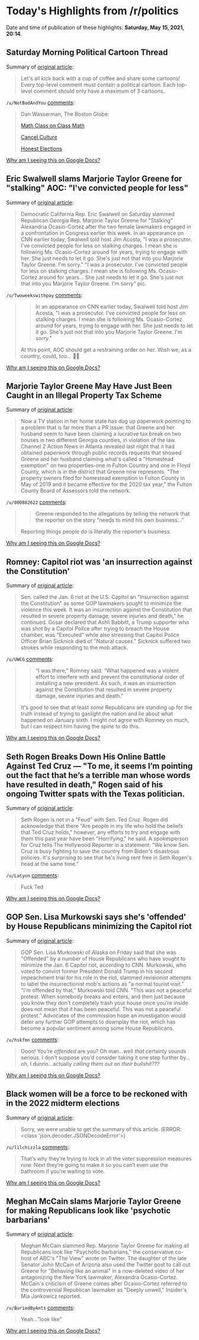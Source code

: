 # Today's Highlights from /r/politics

Date and time of publication of these highlights: **Saturday, May 15, 2021, 20:14**.

## Saturday Morning Political Cartoon Thread

Summary of [original article](https://www.reddit.com/r/politics/comments/nd13cn/saturday_morning_political_cartoon_thread/):

> Let's all kick back with a cup of coffee and share some cartoons! Every top-level comment must contain a political cartoon. Each top-level comment should only have a maximum of 3 cartoons.

`/u/NotBadAndYou` [comments](https://www.reddit.com/r/politics/comments/nd13cn/saturday_morning_political_cartoon_thread/):

> Dan Wasserman, The Boston Globe: 
> 
> [Math Class on Class Math](https://pbs.twimg.com/media/ExLoZmFVIAYor3T?format=jpg&name=4096x4096)
> 
> [Cancel Culture](https://pbs.twimg.com/media/Ewi1VAKXMAA6130?format=jpg&name=4096x4096)
> 
> [Honest Elections](https://pbs.twimg.com/media/Ev_YcslXEAIxVQ7?format=jpg&name=4096x4096)

[Why am I seeing this on Google Docs?](https://docs.google.com/document/d/1Dc6We63vOXIZsc0op-Bt4abqkYjXzOigalQqFxmvvbM/edit?usp=sharing)

## Eric Swalwell slams Marjorie Taylor Greene for "stalking" AOC: "I've convicted people for less"

Summary of [original article](https://www.newsweek.com/eric-swalwell-slams-marjorie-taylor-greene-stalking-aoc-ive-convicted-people-less-1591867):

> Democratic California Rep. Eric Swalwell on Saturday slammed Republican Georgia Rep. Marjorie Taylor Greene for "Stalking" Alexandria Ocasio-Cortez after the two female lawmakers engaged in a confrontation in Congress earlier this week. In an appearance on CNN earlier today, Swalwell told host Jim Acosta, "I was a prosecutor. I've convicted people for less on stalking charges. I mean she is following Ms. Ocasio-Cortez around for years, trying to engage with her. She just needs to let it go. She's just not that into you Marjorie Taylor Greene. I'm sorry." "I was a prosecutor. I've convicted people for less on stalking charges. I mean she is following Ms. Ocasio-Cortez around for years... She just needs to let it go. She's just not that into you Marjorie Taylor Greene. I'm sorry" pic.

`/u/Twoweekswithpay` [comments](https://www.reddit.com/r/politics/comments/nd8zez/eric_swalwell_slams_marjorie_taylor_greene_for/):

> > In an appearance on CNN earlier today, Swalwell told host Jim Acosta, "I was a prosecutor. I've convicted people for less on stalking charges. I mean she is following Ms. Ocasio-Cortez around for years, trying to engage with her. She just needs to let it go. She's just not that into you Marjorie Taylor Greene. I'm sorry."
> 
> At this point, AOC should get a restraining order on her. Wish we, as a country, could, too... 🤨😡

[Why am I seeing this on Google Docs?](https://docs.google.com/document/d/1Dc6We63vOXIZsc0op-Bt4abqkYjXzOigalQqFxmvvbM/edit?usp=sharing)

## Marjorie Taylor Greene May Have Just Been Caught in an Illegal Property Tax Scheme

Summary of [original article](https://www.motherjones.com/politics/2021/05/marjorie-taylor-greene-may-have-just-been-caught-in-an-illegal-property-tax-scheme/):

> Now a TV station in her home state has dug up paperwork pointing to a problem that is far more than a PR issue: that Greene and her husband seem to have been claiming a lucrative tax break on two houses in two different Georgia counties, in violation of the law. Channel 2 Action News in Atlanta revealed last night that it had obtained paperwork through public records requests that showed Greene and her husband claiming what's called a "Homestead exemption" on two properties-one in Fulton Country and one in Floyd County, which is in the district that Greene now represents. "The property owners filed for homestead exemption in Fulton County in May of 2019 and it became effective for the 2020 tax year," the Fulton County Board of Assessors told the network.

`/u/000882622` [comments](https://www.reddit.com/r/politics/comments/nd2e1r/marjorie_taylor_greene_may_have_just_been_caught/):

> >Greene responded to the allegations by telling the network that the reporter on the story “needs to mind his own business...”
> 
> Reporting things people do is literally the reporter's business.

[Why am I seeing this on Google Docs?](https://docs.google.com/document/d/1Dc6We63vOXIZsc0op-Bt4abqkYjXzOigalQqFxmvvbM/edit?usp=sharing)

## Romney: Capitol riot was 'an insurrection against the Constitution'

Summary of [original article](https://thehill.com/homenews/senate/553694-romney-capitol-riot-was-an-insurrection-against-the-constitution):

> Sen. called the Jan. 6 riot at the U.S. Capitol an "Insurrection against the Constitution" as some GOP lawmakers sought to minimize the violence this week. It was an insurrection against the Constitution that resulted in severe property damage, severe injuries and death," he continued. Gosar declared that Ashli Babbitt, a Trump supporter who was shot by a Capitol Police after trying to breach the House chamber, was "Executed" while also stressing that Capitol Police Officer Brian Sicknick died of "Natural causes." Sicknick suffered two strokes while responding to the mob attack.

`/u/UWCG` [comments](https://www.reddit.com/r/politics/comments/nczz5k/romney_capitol_riot_was_an_insurrection_against/):

> > “I was there,” Romney said. “What happened was a violent effort to interfere with and prevent the constitutional order of installing a new president. As such, it was an insurrection against the Constitution that resulted in severe property damage, severe injuries and death."
> 
> It's good to see that at least *some* Republicans are standing up for the truth instead of trying to gaslight the nation and lie about what happened on January sixth. I might not agree with Romney on much, but I can respect him having the spine to do this.

[Why am I seeing this on Google Docs?](https://docs.google.com/document/d/1Dc6We63vOXIZsc0op-Bt4abqkYjXzOigalQqFxmvvbM/edit?usp=sharing)

## Seth Rogen Breaks Down His Online Battle Against Ted Cruz — "To me, it seems I’m pointing out the fact that he’s a terrible man whose words have resulted in death," Rogen said of his ongoing Twitter spats with the Texas politician.

Summary of [original article](https://www.hollywoodreporter.com/news/politics-news/seth-rogen-ted-cruz-twitter-fight-explained-1234953319/):

> Seth Rogen is not in a "Feud" with Sen. Ted Cruz. Rogen did acknowledge that there "Are people in my life who hold the beliefs that Ted Cruz holds," however, any efforts to try and engage with them this past year have been "Horrifying," he said. A spokesperson for Cruz tells The Hollywood Reporter in a statement: "We know Sen. Cruz is busy fighting to save the country from Biden's disastrous policies. It's surprising to see that he's living rent free in Seth Rogen's head at the same time."

`/u/Latyon` [comments](https://www.reddit.com/r/politics/comments/ndbgs5/seth_rogen_breaks_down_his_online_battle_against/):

> Fuck Ted

[Why am I seeing this on Google Docs?](https://docs.google.com/document/d/1Dc6We63vOXIZsc0op-Bt4abqkYjXzOigalQqFxmvvbM/edit?usp=sharing)

## GOP Sen. Lisa Murkowski says she's 'offended' by House Republicans minimizing the Capitol riot

Summary of [original article](https://www.businessinsider.com/lisa-murkowski-rejects-house-republicans-downplaying-capitol-riot-investigation-2021-5):

> GOP Sen. Lisa Murkowski of Alaska on Friday said that she was "Offended" by a number of House Republicans who have sought to minimize the Jan. 6 Capitol riot, according to CNN. Murkowski, who voted to convict former President Donald Trump in his second impeachment trial for his role in the riot, slammed revisionist attempts to label the insurrectionist mob's actions as "a normal tourist visit." "I'm offended by that," Murkowski told CNN. "This was not a peaceful protest. When somebody breaks and enters, and then just because you know they don't completely trash your house once you're inside does not mean that it has been peaceful. This was not a peaceful protest." Advocates of the commission hope an investigation would deter any further GOP attempts to downplay the riot, which has become a popular sentiment among some House Republicans.

`/u/hskfmn` [comments](https://www.reddit.com/r/politics/comments/nd3q6w/gop_sen_lisa_murkowski_says_shes_offended_by/):

> Oooo! You’re *offended* are you? Oh man…well *that* certainly sounds serious. I don’t suppose you’d consider taking it one step further by…oh, I dunno…actually *calling them out on their bullshit???*

[Why am I seeing this on Google Docs?](https://docs.google.com/document/d/1Dc6We63vOXIZsc0op-Bt4abqkYjXzOigalQqFxmvvbM/edit?usp=sharing)

## Black women will be a force to be reckoned with in the 2022 midterm elections

Summary of [original article](https://www.nbcnews.com/know-your-value/feature/black-women-will-be-force-be-reckoned-2022-midterm-elections-ncna1267133):

> Sorry, we were unable to get the summary of this article. (ERROR: <class 'json.decoder.JSONDecodeError'>)

`/u/lilchizzla` [comments](https://www.reddit.com/r/politics/comments/nd6f6v/black_women_will_be_a_force_to_be_reckoned_with/):

> That’s why they’re trying to lock in all the voter suppression measures now. Next they’re going to make it so you can’t even use the bathroom if you’re waiting to vote.

[Why am I seeing this on Google Docs?](https://docs.google.com/document/d/1Dc6We63vOXIZsc0op-Bt4abqkYjXzOigalQqFxmvvbM/edit?usp=sharing)

## Meghan McCain slams Marjorie Taylor Greene for making Republicans look like 'psychotic barbarians'

Summary of [original article](https://www.businessinsider.com/marjorie-taylor-greene-makes-gop-look-like-barbarians-meghan-mccain-2021-5):

> Meghan McCain slammed Rep. Marjorie Taylor Greene for making all Republicans look like "Psychotic barbarians," the conservative co-host of ABC's "The View" wrote on Twitter. The daughter of the late Senator John McCain of Arizona also used the Twitter post to call out Greene for "Behaving like an animal" in a now-deleted video of her antagonizing the New York lawmaker, Alexandra Ocasio-Cortez. McCain's criticism of Greene comes after Ocasio-Cortez referred to the controversial Republican lawmaker as "Deeply unwell," Insider's Mia Jankowicz reported.

`/u/BuriedByAnts` [comments](https://www.reddit.com/r/politics/comments/nd1iem/meghan_mccain_slams_marjorie_taylor_greene_for/):

> Yeah...”look like”

[Why am I seeing this on Google Docs?](https://docs.google.com/document/d/1Dc6We63vOXIZsc0op-Bt4abqkYjXzOigalQqFxmvvbM/edit?usp=sharing)

